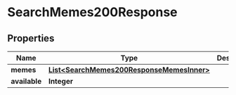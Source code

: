 

# SearchMemes200Response


## Properties

| Name | Type | Description | Notes |
|------------ | ------------- | ------------- | -------------|
|**memes** | [**List&lt;SearchMemes200ResponseMemesInner&gt;**](SearchMemes200ResponseMemesInner.md) |  |  [optional] |
|**available** | **Integer** |  |  [optional] |



